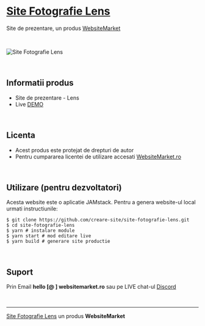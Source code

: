 # [Site Fotografie Lens](https://site-fotografie-lens.websitemarket.ro/)

Site de prezentare, un produs [WebsiteMarket](https://websitemarket.ro)

<br />

![Site Fotografie Lens](https://raw.githubusercontent.com/creare-site/static/master/produse/site-fotografie-lens-intro.gif)

<br />

## Informatii produs

- Site de prezentare - Lens
- Live [DEMO](https://site-fotografie-lens.websitemarket.ro)
 
<br />

## Licenta

- Acest produs este protejat de drepturi de autor
- Pentru cumpararea licentei de utilizare accesati [WebsiteMarket.ro](https://websitemarket.ro) 

<br />

## Utilizare (pentru dezvoltatori)

Acesta website este o aplicatie JAMstack. Pentru a genera website-ul local urmati instructiunile:

```
$ git clone https://github.com/creare-site/site-fotografie-lens.git
$ cd site-fotografie-lens
$ yarn # instalare module
$ yarn start # mod editare live
$ yarn build # generare site productie
```

<br />

## Suport

Prin Email **hello [@ ] websitemarket.ro** sau pe LIVE chat-ul [Discord](https://discord.gg/MFRQmAk)

<br />

---
[Site Fotografie Lens](https://site-fotografie-lens.websitemarket.ro/) un produs **WebsiteMarket**
